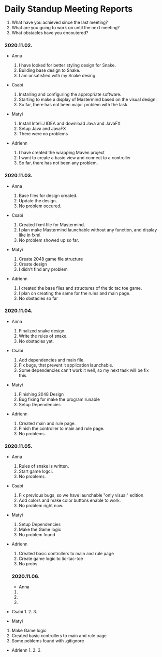 # Daily Standup Meeting Reports

1. What have you achieved since the last meeting?
2. What are you going to work on until the next meeting?
3. What obstacles have you encoutered?

### 2020.11.02.
* Anna
  1. I have looked for better styling design for Snake.
  2. Building base design to Snake.
  3. I am unsatisfied with my Snake desing.

* Csabi
  1. Installing and configuring the appropriate software.
  2. Starting to make a display of Mastermind based on the visual design.
  3. So far, there has not been major problem with the task.
   
* Matyi
  1. Install IntelliJ IDEA and download Java and JavaFX
  2. Setup Java and JavaFX
  3. There were no problems

* Adrienn
  1. I have created the wrapping Maven project
  2. I want to create a basic view and connect to a controller
  3. So far, there has not been any problem.

### 2020.11.03.
* Anna
  1. Base files for design created.
  2. Update the design.
  3. No problem occured.

* Csabi
  1. Created fxml file for Mastermind.
  2. I plan make Mastermind launchable without any function, and display like in fxml.
  3. No problem showed up so far.

* Matyi
  1. Create 2048 game file structure
  2. Create design
  3. I didn't find any problem

* Adrienn
  1. I created the base files and structures of the tic tac toe game.
  2. I plan on creating the same for the rules and main page.
  3. No obstacles so far
  
### 2020.11.04.
* Anna
  1. Finalized snake design.
  2. Write the rules of snake.
  3. No obstacles yet.
  
* Csabi
  1. Add dependencies and main file.
  2. Fix bugs, that prevent it application launchable.
  3. Some dependencies can't work it well, so my next task will be fix this.

* Matyi
  1. Finishing 2048 Design
  2. Bug fixing for make the program runable
  3. Setup Dependencies

* Adrienn
  1. Created main and rule page.
  2. Finish the controller to main and rule page.
  3. No problems.

### 2020.11.05.
* Anna
  1. Rules of snake is written.
  2. Start game logci.
  3. No problems.
  
* Csabi
  1. Fix previous bugs, so we have launchable "only visual" edition.
  2. Add colors and make color buttons enable to work.
  3. No problem right now.

* Matyi
  1. Setup Dependencies
  2. Make the Game logic
  3. No problem found

* Adrienn
  1. Created basic controllers to main and rule page
  2. Create game logic to tic-tac-toe
  3. No probs

  ### 2020.11.06.
  * Anna
  1. 
  2. 
  3. 
  
* Csabi
  1. 
  2. 
  3. 

* Matyi
1. Make Game logic
2. Created basic controllers to main and rule page
3. Some poblems found with .gitignore

* Adrienn
  1. 
  2. 
  3. 